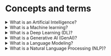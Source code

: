 # Concepts and terms

<details>
  <summary>What is an Artificial Intelligence?</summary>

AI is a science that helps computers and machines act “smart,” think like humans, and complete tasks on their own. Its main goal is to create systems that understand the world, adapt to changes, and interact well with people. AI aims to boost our abilities, increase efficiency, and transform our lives by learning, reasoning, solving problems, and making decisions.

</details>

<details>
  <summary>What is a Machine learning?</summary>

AI focuses on giving computers human-like abilities, while ML trains them to do these tasks. Unlike traditional programming, ML doesn't use explicit logic coding. Instead of manually setting search engine rules, computer models now learn user preferences and provide personalized content for each person.

</details>

<details>
  <summary>What is a Deep Learning (DL)?</summary>

**Deep Learning** is a subset of ML that users multi-layered artificail neural networks to deliver state-of-the-art accuracy in object detection, speech recognition, and language translation tasks. DL systems process and analyze various data, such as images, sound, and text, in a way similar to the human brain.

</details>

<details>
  <summary>What is a Generative AI (GenAI)?</summary>

**Generative AI** is a branch of artificial intelligence that utilizes Machine Learning (ML), specifically deep learning techniques implemented through powerful neural networks, to anylyze massive datasets, and identify patterns. NLP helps it underatnd textual data. Byleveraging these patterns, GenAI can then produce entirely new and original content, like realistic images, music, text video, or other creative formats.

</details>

<details>
  <summary>What is a Language Modeling?</summary>

Language modeling is fundamental to LLMs and involves predicting the next word (token) given the context of the preceding words, using mathematical calculations and probability. With its self-attention mechanism, the transformer architecture enables LLMs to effectively learn and generate language by capturing dependencies and patterns within the input data.

</details>

<details>
  <summary>What is a Natural Language Processing (NLP)?</summary>

Natural language processing is a subfield of AI that focuses on the interaction between computers and humans through natural language. It can combine ML models and techniques with specific language algorithms to decode human language. NLP enables computer systems to understand, iterpret, generate, and manipulate natural language text and speech. At a high level NLP takes human language as an input, processes it, and converts it into the language of numbers that the computer will understand, and vice versa.

</details>
